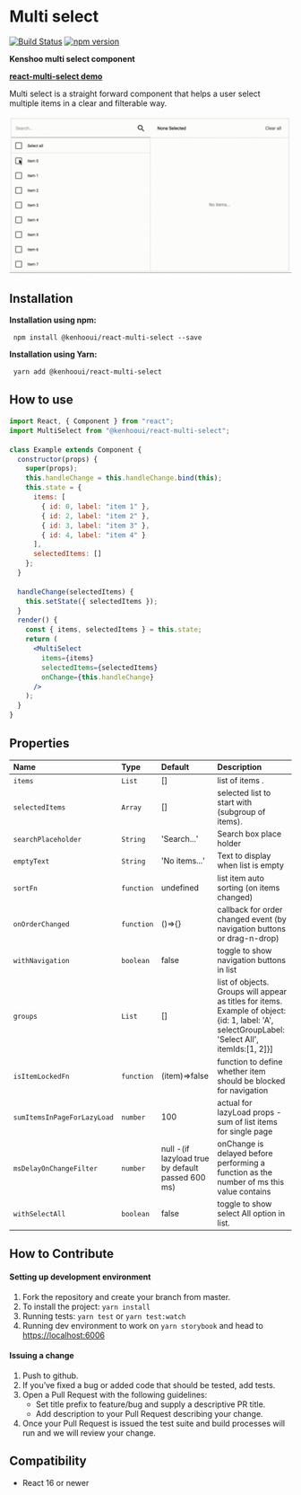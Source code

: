 # Multi select

[![Build Status](https://travis-ci.org/kenshoo/react-multi-select.svg?branch=master)](https://travis-ci.org/kenshoo/react-multi-select) [![npm version](https://badge.fury.io/js/%40kenshooui%2Freact-multi-select.svg)](https://badge.fury.io/js/%40kenshooui%2Freact-multi-select)

**Kenshoo multi select component**

**[react-multi-select demo](https://kenshoo.github.io/react-multi-select)**

Multi select is a straight forward component that helps a user select multiple items in a clear and filterable way.

<div style="text-align:center">
    <img src="preview.gif?raw=true" width="600" />
</div>

## Installation
 
 **Installation using npm:**
 
```
 npm install @kenhooui/react-multi-select --save
```

 **Installation using Yarn:**
 
```
 yarn add @kenhooui/react-multi-select
```
  
  
 
 ## How to use 
 
```jsx
import React, { Component } from "react";
import MultiSelect from "@kenhooui/react-multi-select";

class Example extends Component {
  constructor(props) {
    super(props);
    this.handleChange = this.handleChange.bind(this);
    this.state = {
      items: [
        { id: 0, label: "item 1" },
        { id: 2, label: "item 2" },
        { id: 3, label: "item 3" },
        { id: 4, label: "item 4" }
      ],
      selectedItems: []
    };
  }

  handleChange(selectedItems) {
    this.setState({ selectedItems });
  }
  render() {
    const { items, selectedItems } = this.state;
    return (
      <MultiSelect
        items={items}
        selectedItems={selectedItems}
        onChange={this.handleChange}
      />
    );
  }
}
```


## Properties

| Name                            | Type                  | Default                                          | Description                                                                                                                                       |
|:-----                           |:-----                 |:-----                                            |:-----                                                                                                                                             |
| `items`                         | `List`                | []                                               | list of items .                                                                                                                                   |
| `selectedItems`                 | `Array`               | []                                               | selected list to start with (subgroup of items). 
| `searchPlaceholder`             | `String`              | 'Search...'                                      | Search box place holder                                                                                                                           |
| `emptyText`                     | `String`              | 'No items...'                                    | Text to display when list is empty                                                                                                                |
| `sortFn`                        | `function`            | undefined                                        | list item auto sorting (on items changed)                                                                                                         |
| `onOrderChanged`                | `function`            | ()=>{}                                           | callback for order changed event (by navigation buttons or drag-n-drop)                                                                           |
| `withNavigation`                | `boolean`             | false                                            | toggle to show navigation buttons in list                                                                                                         |
| `groups`                        | `List`                | []                                               | list of objects. Groups will appear as titles for items. Example of object: {id: 1, label: 'A', selectGroupLabel: 'Select All', itemIds:[1, 2]}]  |
| `isItemLockedFn`                | `function`            | (item)=>false                                    | function to define whether item should be blocked for navigation                                                                                  |
| `sumItemsInPageForLazyLoad`     | `number`              | 100                                              | actual for lazyLoad props - sum of list items for single page                                                                                     |
| `msDelayOnChangeFilter`         | `number`              | null -(if lazyload true by default passed 600 ms)| onChange is delayed before performing a function as the number of ms this value contains                                                          |
| `withSelectAll`                 | `boolean`             | false                                            | toggle to show select All option in list.


## How to Contribute

#### Setting up development environment 

1. Fork the repository and create your branch from master.
2. To install the project: `yarn install`
3. Running tests: `yarn test` or `yarn test:watch`
4. Running dev environment to work on `yarn storybook` and head to [https://localhost:6006](https://localhost:6006)
  

#### Issuing a change

1. Push to github.
2. If you’ve fixed a bug or added code that should be tested, add tests.
3. Open a Pull Request with the following guidelines:
   - Set title prefix to feature/bug and supply a descriptive PR title.
   - Add description to your Pull Request describing your change.
4. Once your Pull Request is issued  the test suite and build processes will run and we will review your change.
  
  
## Compatibility
  
  - React 16 or newer
  
  